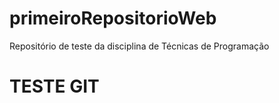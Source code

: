 # primeiroRepositorioWeb
Repositório de teste da disciplina de Técnicas de Programação

<h1> TESTE GIT </h1>

